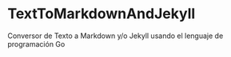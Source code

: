 # TextToMarkdownAndJekyll
Conversor de Texto a Markdown y/o Jekyll usando el lenguaje de programación Go
